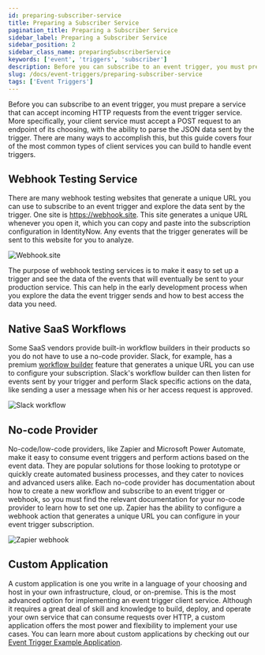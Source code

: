 ```yaml
---
id: preparing-subscriber-service
title: Preparing a Subscriber Service
pagination_title: Preparing a Subscriber Service
sidebar_label: Preparing a Subscriber Service
sidebar_position: 2
sidebar_class_name: preparingSubscriberService
keywords: ['event', 'triggers', 'subscriber']
description: Before you can subscribe to an event trigger, you must prepare a service that can accept incoming HTTP requests from the event trigger service.
slug: /docs/event-triggers/preparing-subscriber-service
tags: ['Event Triggers']
---
```


Before you can subscribe to an event trigger, you must prepare a service that can accept incoming HTTP requests from the event trigger service. More specifically, your client service must accept a POST request to an endpoint of its choosing, with the ability to parse the JSON data sent by the trigger. There are many ways to accomplish this, but this guide covers four of the most common types of client services you can build to handle event triggers.

## Webhook Testing Service

There are many webhook testing websites that generate a unique URL you can use to subscribe to an event trigger and explore the data sent by the trigger. One site is https://webhook.site. This site generates a unique URL whenever you open it, which you can copy and paste into the subscription configuration in IdentityNow. Any events that the trigger generates will be sent to this website for you to analyze.

![Webhook.site](./img/webhook-site.png)

The purpose of webhook testing services is to make it easy to set up a trigger and see the data of the events that will eventually be sent to your production service. This can help in the early development process when you explore the data the event trigger sends and how to best access the data you need.

## Native SaaS Workflows

Some SaaS vendors provide built-in workflow builders in their products so you do not have to use a no-code provider. Slack, for example, has a premium [workflow builder](https://slack.com/help/articles/360035692513-Guide-to-Workflow-Builder) feature that generates a unique URL you can use to configure your subscription. Slack's workflow builder can then listen for events sent by your trigger and perform Slack specific actions on the data, like sending a user a message when his or her access request is approved.

![Slack workflow](./img/slack-workflow.png)

## No-code Provider

No-code/low-code providers, like Zapier and Microsoft Power Automate, make it easy to consume event triggers and perform actions based on the event data. They are popular solutions for those looking to prototype or quickly create automated business processes, and they cater to novices and advanced users alike. Each no-code provider has documentation about how to create a new workflow and subscribe to an event trigger or webhook, so you must find the relevant documentation for your no-code provider to learn how to set one up. Zapier has the ability to configure a webhook action that generates a unique URL you can configure in your event trigger subscription.

![Zapier webhook](./img/zapier-webhook.png)

## Custom Application

A custom application is one you write in a language of your choosing and host in your own infrastructure, cloud, or on-premise. This is the most advanced option for implementing an event trigger client service. Although it requires a great deal of skill and knowledge to build, deploy, and operate your own service that can consume requests over HTTP, a custom application offers the most power and flexibility to implement your use cases. You can learn more about custom applications by checking out our [Event Trigger Example Application](https://github.com/sailpoint-oss/event-trigger-examples).

